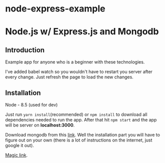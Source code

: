# node-express-example


# Node.js w/ Express.js and Mongodb

## Introduction

Example app for anyone who is a beginner with these technologies.

I've added babel watch so you wouldn't have to restart you server after every change. Just refresh the page to load the new changes.

## Installation

Node - 8.5 (used for dev)

Just run ``` yarn install ```(recommended) or ``` npm install ``` to download all dependencies needed to run the app. After that hit ``` npm start ``` and the app will be server on **localhost:3000**.

Download mongodb from this [link](https://www.mongodb.com/download-center?jmp=nav#community). Well the installation part you will have to figure out on your own (there is a lot of instructions on the internet, just google it out). 

[Magic link](http://bfy.tw/Gvzd).
